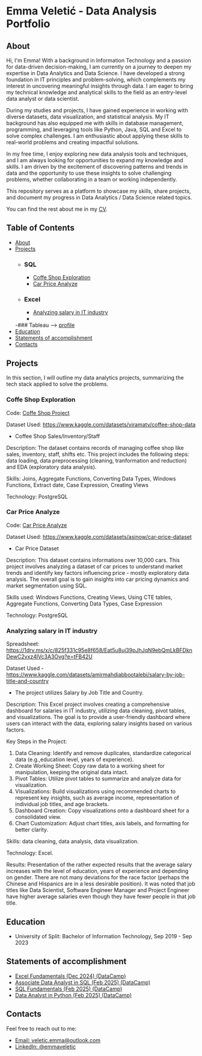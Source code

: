 # Emma Veletić - Data Analysis Portfolio

## About

Hi, I'm Emma! With a background in Information Technology and a passion for data-driven decision-making, I am currently on a journey to deepen my expertise in Data Analytics and Data Science. I have developed a strong foundation in IT principles and problem-solving, which complements my interest in uncovering meaningful insights through data. I am eager to bring my technical knowledge and analytical skills to the field as an entry-level data analyst or data scientist.

During my studies and projects, I have gained experience in working with diverse datasets, data visualization, and statistical analysis. My IT background has also equipped me with skills in database management, programming, and leveraging tools like Python, Java, SQL and Excel to solve complex challenges. I am enthusiastic about applying these skills to real-world problems and creating impactful solutions.

In my free time, I enjoy exploring new data analysis tools and techniques, and I am always looking for opportunities to expand my knowledge and skills. I am driven by the excitement of discovering patterns and trends in data and the opportunity to use these insights to solve challenging problems, whether collaborating in a team or working independently.

This repository serves as a platform to showcase my skills, share projects, and document my progress in Data Analytics / Data Science related topics.

You can find the rest about me in my [CV](https://github.com/EmmaVeletic/Data-Analysis-Portfolio/blob/main/Emma%20Veleti%C4%87%20-%20CV.pdf).

## Table of Contents

- [About](#about)
- [Projects](#projects)
  - ### SQL
    - [Coffe Shop Exploration](#coffe-shop-exploration)
    - [Car Price Analyze](#car_price-analyze)
 
  - ### Excel
    - [Analyzing salary in IT industry](#analyzing-salary-in-IT-industry)
    -
  -### Tableau --> [profile](https://public.tableau.com/app/profile/emma.veleti./vizzes)
- [Education](#education)
- [Statements of accomplishment](#statements-of-accomplishment)
- [Contacts](#contacts)



## Projects

In this section, I will outline my data analytics projects, summarizing the tech stack applied to solve the problems.

### Coffe Shop Exploration

Code: [Coffe Shop Project](https://github.com/EmmaVeletic/Data-Analysis-Portfolio/blob/main/Coffe%20shop.sql)

Dataset Used: https://www.kaggle.com/datasets/viramatv/coffee-shop-data

- Coffee Shop Sales/Inventory/Staff

Description: The dataset contains records of managing coffee shop like sales, inventory, staff, shifts etc. This project includes the following steps: data loading, data preprocessing (cleaning, tranformation and reduction) and EDA (exploratory data analysis).

Skills: Joins, Aggregate Functions, Converting Data Types, Windows Functions, Extract date, Case Expression, Creating Views

Technology: PostgreSQL

### Car Price Analyze

Code: [Car Price Analyze](https://github.com/EmmaVeletic/Data-Analysis-Portfolio/blob/main/Car_price.sql)

Dataset Used: https://www.kaggle.com/datasets/asinow/car-price-dataset

- Car Price Dataset

Description: This dataset contains informations over 10,000 cars. This project involves analyzing a dataset of car prices to understand market trends and identify key factors influencing price - mostly exploratory data analysis. The overall goal is to gain insights into car pricing dynamics and market segmentation using SQL.

Skills used: Windows Functions, Creating Views, Using CTE tables, Aggregate Functions, Converting Data Types, Case Expression

Technology: PostgreSQL


### Analyzing salary in IT industry

Spreadsheet: https://1drv.ms/x/c/825f331c95e8f658/Eat5u8uj39pJhJqN9ebQmLkBFDknDewC2vxz4lVc3A3Ovg?e=tFB42U

Dataset Used - https://www.kaggle.com/datasets/amirmahdiabbootalebi/salary-by-job-title-and-country

- The project utilizes Salary by Job Title and Country.

Description: This Excel project involves creating a comprehensive dashboard for salaries in IT industry, utilizing data cleaning, pivot tables, and visualizations. The goal is to provide a user-friendly dashboard where users can interact with the data, exploring salary insights based on various factors.

Key Steps in the Project:
1. Data Cleaning: Identify and remove duplicates, standardize categorical data (e.g.,education level, years of experience).
2. Create Working Sheet: Copy raw data to a working sheet for manipulation, keeping the original data intact.
3. Pivot Tables: Utilize pivot tables to summarize and analyze data for visualization.
4. Visualizations: Build visualizations using recommended charts to represent key insights, such as average income, representation of individual job titles, and age brackets.
5. Dashboard Creation: Copy visualizations onto a dashboard sheet for a consolidated view.
6. Chart Customization: Adjust chart titles, axis labels, and formatting for better clarity.


Skills: data cleaning, data analysis, data visualization.

Technology: Excel.

Results: 
Presentation of the rather expected results that the average salary increases with the level of education, years of experience and depending on gender. There are not many deviations for the race factor (perhaps the Chinese and Hispanics are in a less desirable position). It was noted that job titles like Data Scientist, Software Engineer Manager and Project Engineer have higher average salaries even though they have fewer people in that job title.


## Education
- University of Split: Bachelor of Information Technology, Sep 2019 - Sep 2023

## Statements of accomplishment
- [Excel Fundamentals (Dec 2024) (DataCamp)](https://github.com/EmmaVeletic/Data-Analysis-Portfolio/blob/main/Excel_Certificate.pdf)
- [Associate Data Analyst in SQL (Feb 2025) (DataCamp)](https://github.com/EmmaVeletic/Data-Analysis-Portfolio/blob/main/SQL_Certificate.pdf)
- [SQL Fundamentals (Feb 2025) (DataCamp)](https://github.com/EmmaVeletic/Data-Analysis-Portfolio/blob/main/SQL%20fundamentals_Certificate.pdf)
- [Data Analyst in Python (Feb 2025) (DataCamp)](https://github.com/EmmaVeletic/Data-Analysis-Portfolio/blob/main/Python_certificate.pdf)


## Contacts
Feel free to reach out to me:

- [Email: veletic.emma@outlook.com](mailto:veletic.emma@outlook.com)
- [LinkedIn: @emmaveletic](https://www.linkedin.com/in/emma-veletic-75a358211/)
